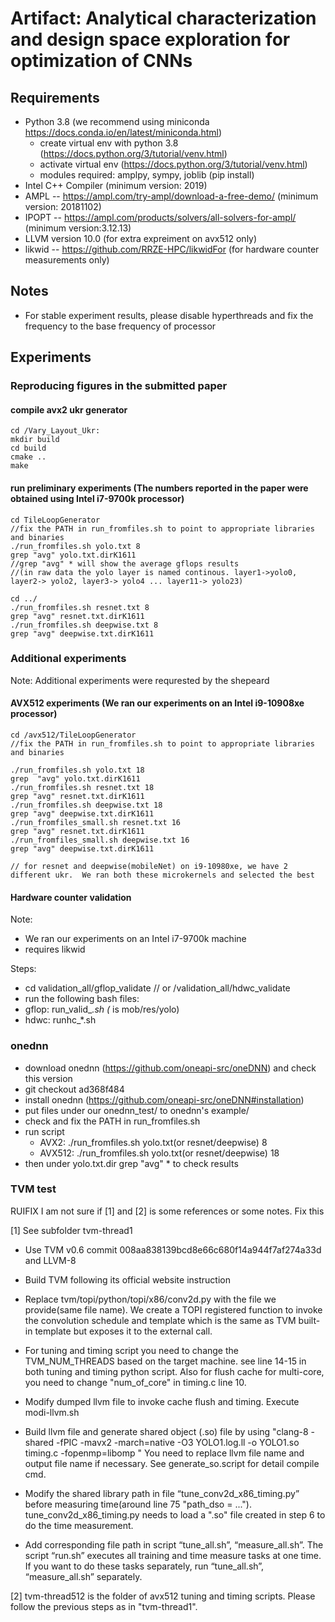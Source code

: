 # Artifact: Analytical characterization and design space exploration for optimization of CNNs

## Requirements 
* Python 3.8 (we recommend using miniconda https://docs.conda.io/en/latest/miniconda.html)
  * create virtual env with python 3.8 (https://docs.python.org/3/tutorial/venv.html)
  * activate virtual env (https://docs.python.org/3/tutorial/venv.html)
  * modules required: amplpy, sympy, joblib (pip install)
* Intel C++ Compiler (minimum version: 2019)
* AMPL -- https://ampl.com/try-ampl/download-a-free-demo/ (minimum version:  20181102)
* IPOPT -- https://ampl.com/products/solvers/all-solvers-for-ampl/ (minimum version:3.12.13)
* LLVM version 10.0 (for extra expreiment on avx512 only)
* likwid -- https://github.com/RRZE-HPC/likwidFor (for hardware counter measurements only)


## Notes

* For stable experiment results, please disable hyperthreads and fix the frequency to the base frequency of processor

## Experiments

### Reproducing figures in the submitted paper

#### compile avx2 ukr generator

``` 
cd /Vary_Layout_Ukr:
mkdir build
cd build
cmake ..
make
```

#### run preliminary experiments (The numbers reported in the paper were obtained using Intel i7-9700k processor)

```
cd TileLoopGenerator
//fix the PATH in run_fromfiles.sh to point to appropriate libraries and binaries
./run_fromfiles.sh yolo.txt 8
grep "avg" yolo.txt.dirK1611 
//grep "avg" * will show the average gflops results
//(in raw data the yolo layer is named continous. layer1->yolo0, layer2-> yolo2, layer3-> yolo4 ... layer11-> yolo23)

cd ../
./run_fromfiles.sh resnet.txt 8
grep "avg" resnet.txt.dirK1611 
./run_fromfiles.sh deepwise.txt 8
grep "avg" deepwise.txt.dirK1611

```

### Additional experiments
Note: Additional experiments were requrested by the shepeard

#### AVX512 experiments (We ran our experiments on an Intel i9-10908xe processor)

```
cd /avx512/TileLoopGenerator
//fix the PATH in run_fromfiles.sh to point to appropriate libraries and binaries

./run_fromfiles.sh yolo.txt 18
grep  "avg" yolo.txt.dirK1611 
./run_fromfiles.sh resnet.txt 18
grep "avg" resnet.txt.dirK1611 
./run_fromfiles.sh deepwise.txt 18
grep "avg" deepwise.txt.dirK1611
./run_fromfiles_small.sh resnet.txt 16
grep "avg" resnet.txt.dirK1611 
./run_fromfiles_small.sh deepwise.txt 16
grep "avg" deepwise.txt.dirK1611

// for resnet and deepwise(mobileNet) on i9-10980xe, we have 2 different ukr.  We ran both these microkernels and selected the best
```


#### Hardware counter validation

Note: 
  * We ran our experiments on an Intel i7-9700k machine
  * requires likwid

Steps:

* cd validation_all/gflop_validate  // or  /validation_all/hdwc_validate
* run the following bash files:
* gflop: run_valid_*.sh (* is mob/res/yolo)
* hdwc: runhc_*.sh

### onednn

* download onednn (https://github.com/oneapi-src/oneDNN) and check this version
* git checkout ad368f484
* install onednn (https://github.com/oneapi-src/oneDNN#installation)
* put files under our onednn_test/ to onednn's example/
* check and fix the PATH in run_fromfiles.sh
* run script
  * AVX2: ./run_fromfiles.sh yolo.txt(or resnet/deepwise) 8  
  * AVX512: ./run_fromfiles.sh yolo.txt(or resnet/deepwise) 18
* then under yolo.txt.dir grep "avg" * to check results  


### TVM test

RUIFIX I am not sure if [1] and [2] is some references or some notes. Fix this

[1] See subfolder tvm-thread1

* Use TVM v0.6 commit 008aa838139bcd8e66c680f14a944f7af274a33d and LLVM-8

* Build TVM following its official website instruction

* Replace tvm/topi/python/topi/x86/conv2d.py with the file we provide(same file name). We create a TOPI registered function to invoke the convolution schedule and template which is the same as TVM built-in template but exposes it to the external call.

* For tuning and timing script you need to change the TVM_NUM_THREADS based on the target machine. see line 14-15 in both tuning and timing python script. Also for flush cache for multi-core, you need to change "num_of_core" in timing.c line 10.

* Modify dumped llvm file to invoke cache flush and timing. Execute modi-llvm.sh

* Build llvm file and generate shared object (.so) file by using
"clang-8 -shared -fPIC -mavx2 -march=native -O3 YOLO1.log.ll -o YOLO1.so timing.c -fopenmp=libomp "
You need to replace llvm file name and output file name if necessary. See generate_so.script for detail compile cmd. 

* Modify the shared library path in file “tune_conv2d_x86_timing.py” before measuring time(around line 75 "path_dso = ..."). 
tune_conv2d_x86_timing.py needs to load a ".so" file created in step 6 to do the time measurement. 
* Add corresponding file path in script “tune_all.sh”, “measure_all.sh”.
The script “run.sh” executes all training and time measure tasks at one time. If you want to do these tasks separately, run “tune_all.sh”, “measure_all.sh” separately.

[2] tvm-thread512 is the folder of avx512 tuning and timing scripts. Please follow the previous steps as in "tvm-thread1". 


